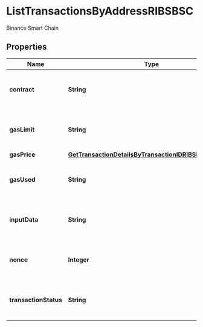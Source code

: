 

# ListTransactionsByAddressRIBSBSC

Binance Smart Chain

## Properties

Name | Type | Description | Notes
------------ | ------------- | ------------- | -------------
**contract** | **String** | Numeric representation of the transaction contract | 
**gasLimit** | **String** | String representation of the transaction gas | 
**gasPrice** | [**GetTransactionDetailsByTransactionIDRIBSBSCGasPrice**](GetTransactionDetailsByTransactionIDRIBSBSCGasPrice.md) |  | 
**gasUsed** | **String** | Numeric representation of the transaction gas used | 
**inputData** | **String** | Numeric representation of the transaction input | 
**nonce** | **Integer** | Numeric representation of the transaction nonce | 
**transactionStatus** | **String** | String representation of the transaction status | 




